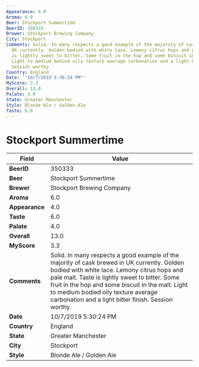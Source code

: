 ```yaml
---
Appearance: 4.0
Aroma: 6.0
Beer: Stockport Summertime
BeerID: 350333
Brewer: Stockport Brewing Company
City: Stockport
Comments: Solid. In many respects a good example of the majority of cask brewed in
  UK currently. Golden bodied with white lace. Lemony citrus hops and pale malt. Taste
  is lightly sweet to bitter. Some fruit in the hop and some biscuit in the malt.
  Light to medium bodied oily texture average carbonation and a light bitter finish.
  Session worthy.
Country: England
Date: '"10/7/2019 5:30:24 PM"'
MyScore: 3.3
Overall: 13.0
Palate: 4.0
State: Greater Manchester
Style: Blonde Ale / Golden Ale
Taste: 6.0
---
```


# Stockport Summertime

| Field         | Value |
|---------------|-------|
| **BeerID** | 350333 |
| **Beer** | Stockport Summertime |
| **Brewer** | Stockport Brewing Company |
| **Aroma** | 6.0 |
| **Appearance** | 4.0 |
| **Taste** | 6.0 |
| **Palate** | 4.0 |
| **Overall** | 13.0 |
| **MyScore** | 3.3 |
| **Comments** | Solid. In many respects a good example of the majority of cask brewed in UK currently. Golden bodied with white lace. Lemony citrus hops and pale malt. Taste is lightly sweet to bitter. Some fruit in the hop and some biscuit in the malt. Light to medium bodied oily texture average carbonation and a light bitter finish. Session worthy. |
| **Date** | 10/7/2019 5:30:24 PM |
| **Country** | England |
| **State** | Greater Manchester |
| **City** | Stockport |
| **Style** | Blonde Ale / Golden Ale |
